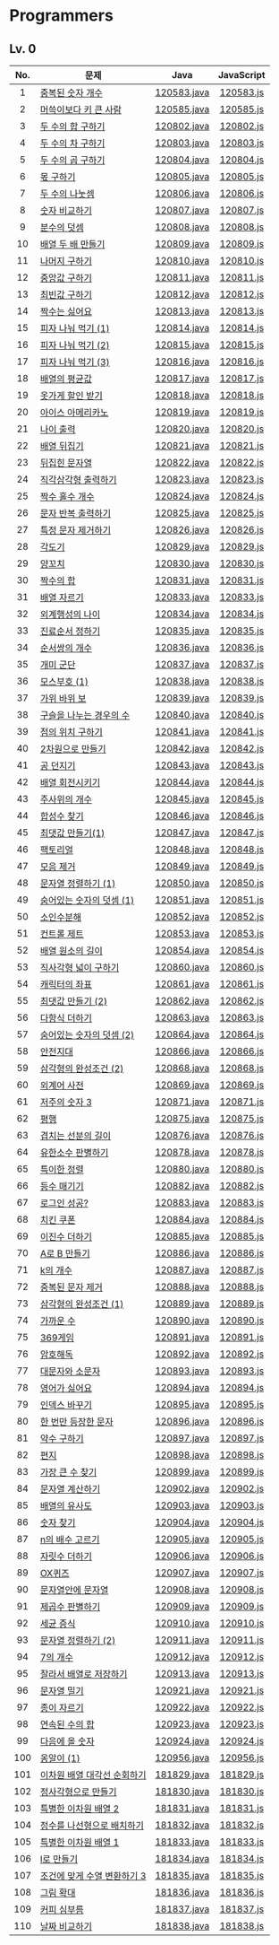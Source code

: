 # Programmers
## Lv. 0
| No. | 문제 | Java | JavaScript |
|:---:|---|:---:|:---:|
| 1 | [중복된 숫자 개수](https://school.programmers.co.kr/learn/courses/30/lessons/120583) | [120583.java](https://github.com/ehchodev/CodingTest/blob/main/Programmers/Lv.0/%EC%A4%91%EB%B3%B5%EB%90%9C%20%EC%88%AB%EC%9E%90%20%EA%B0%9C%EC%88%98/120583.java) | [120583.js](https://github.com/ehchodev/CodingTest/blob/main/Programmers/Lv.0/%EC%A4%91%EB%B3%B5%EB%90%9C%20%EC%88%AB%EC%9E%90%20%EA%B0%9C%EC%88%98/120583.js) |
| 2 | [머쓱이보다 키 큰 사람](https://school.programmers.co.kr/learn/courses/30/lessons/120585) | [120585.java](https://github.com/ehchodev/CodingTest/blob/main/Programmers/Lv.0/%EB%A8%B8%EC%93%B1%EC%9D%B4%EB%B3%B4%EB%8B%A4%20%ED%82%A4%20%ED%81%B0%20%EC%82%AC%EB%9E%8C/120585.java) | [120585.js](https://github.com/ehchodev/CodingTest/blob/main/Programmers/Lv.0/%EB%A8%B8%EC%93%B1%EC%9D%B4%EB%B3%B4%EB%8B%A4%20%ED%82%A4%20%ED%81%B0%20%EC%82%AC%EB%9E%8C/120585.js) |
| 3 | [두 수의 합 구하기](https://school.programmers.co.kr/learn/courses/30/lessons/120802) | [120802.java](https://github.com/ehchodev/CodingTest/blob/main/Programmers/Lv.0/%EB%91%90%20%EC%88%98%EC%9D%98%20%ED%95%A9%20%EA%B5%AC%ED%95%98%EA%B8%B0/120802.java) | [120802.js](https://github.com/ehchodev/CodingTest/blob/main/Programmers/Lv.0/%EB%91%90%20%EC%88%98%EC%9D%98%20%ED%95%A9%20%EA%B5%AC%ED%95%98%EA%B8%B0/120802.js) |
| 4 | [두 수의 차 구하기](https://school.programmers.co.kr/learn/courses/30/lessons/120803) | [120803.java](https://github.com/ehchodev/CodingTest/blob/main/Programmers/Lv.0/%EB%91%90%20%EC%88%98%EC%9D%98%20%EC%B0%A8%20%EA%B5%AC%ED%95%98%EA%B8%B0/120803.java) | [120803.js](https://github.com/ehchodev/CodingTest/blob/main/Programmers/Lv.0/%EB%91%90%20%EC%88%98%EC%9D%98%20%EC%B0%A8%20%EA%B5%AC%ED%95%98%EA%B8%B0/120803.js) |
| 5 | [두 수의 곱 구하기](https://school.programmers.co.kr/learn/courses/30/lessons/120804) | [120804.java](https://github.com/ehchodev/CodingTest/blob/main/Programmers/Lv.0/%EB%91%90%20%EC%88%98%EC%9D%98%20%EA%B3%B1%20%EA%B5%AC%ED%95%98%EA%B8%B0/120804.java) | [120804.js](https://github.com/ehchodev/CodingTest/blob/main/Programmers/Lv.0/%EB%91%90%20%EC%88%98%EC%9D%98%20%EA%B3%B1%20%EA%B5%AC%ED%95%98%EA%B8%B0/120804.js) |
| 6 | [몫 구하기](https://school.programmers.co.kr/learn/courses/30/lessons/120805) | [120805.java](https://github.com/ehchodev/CodingTest/blob/main/Programmers/Lv.0/%EB%AA%AB%20%EA%B5%AC%ED%95%98%EA%B8%B0/120805.java) | [120805.js](https://github.com/ehchodev/CodingTest/blob/main/Programmers/Lv.0/%EB%AA%AB%20%EA%B5%AC%ED%95%98%EA%B8%B0/120805.js) |
| 7 | [두 수의 나눗셈](https://school.programmers.co.kr/learn/courses/30/lessons/120806) | [120806.java](https://github.com/ehchodev/CodingTest/blob/main/Programmers/Lv.0/%EB%91%90%20%EC%88%98%EC%9D%98%20%EB%82%98%EB%88%97%EC%85%88/120806.java) | [120806.js](https://github.com/ehchodev/CodingTest/blob/main/Programmers/Lv.0/%EB%91%90%20%EC%88%98%EC%9D%98%20%EB%82%98%EB%88%97%EC%85%88/120806.js) |
| 8 | [숫자 비교하기](https://school.programmers.co.kr/learn/courses/30/lessons/120807) | [120807.java](https://github.com/ehchodev/CodingTest/blob/main/Programmers/Lv.0/%EC%88%AB%EC%9E%90%20%EB%B9%84%EA%B5%90%ED%95%98%EA%B8%B0/120807.java) | [120807.js](https://github.com/ehchodev/CodingTest/blob/main/Programmers/Lv.0/%EC%88%AB%EC%9E%90%20%EB%B9%84%EA%B5%90%ED%95%98%EA%B8%B0/120807.js) |
| 9 | [분수의 덧셈](https://school.programmers.co.kr/learn/courses/30/lessons/120808) | [120808.java](https://github.com/ehchodev/CodingTest/blob/main/Programmers/Lv.0/%EB%B6%84%EC%88%98%EC%9D%98%20%EB%8D%A7%EC%85%88/120808.java) | [120808.js](https://github.com/ehchodev/CodingTest/blob/main/Programmers/Lv.0/%EB%B6%84%EC%88%98%EC%9D%98%20%EB%8D%A7%EC%85%88/120808.js) |
| 10 | [배열 두 배 만들기](https://school.programmers.co.kr/learn/courses/30/lessons/120809) | [120809.java](https://github.com/ehchodev/CodingTest/blob/main/Programmers/Lv.0/%EB%B0%B0%EC%97%B4%20%EB%91%90%20%EB%B0%B0%20%EB%A7%8C%EB%93%A4%EA%B8%B0/120809.java) | [120809.js](https://github.com/ehchodev/CodingTest/blob/main/Programmers/Lv.0/%EB%B0%B0%EC%97%B4%20%EB%91%90%20%EB%B0%B0%20%EB%A7%8C%EB%93%A4%EA%B8%B0/120809.js) |
| 11 | [나머지 구하기](https://school.programmers.co.kr/learn/courses/30/lessons/120810) | [120810.java](https://github.com/ehchodev/CodingTest/blob/main/Programmers/Lv.0/%EB%82%98%EB%A8%B8%EC%A7%80%20%EA%B5%AC%ED%95%98%EA%B8%B0/120810.java) | [120810.js](https://github.com/ehchodev/CodingTest/blob/main/Programmers/Lv.0/%EB%82%98%EB%A8%B8%EC%A7%80%20%EA%B5%AC%ED%95%98%EA%B8%B0/120810.js) |
| 12 | [중앙값 구하기](https://school.programmers.co.kr/learn/courses/30/lessons/120811) | [120811.java](https://github.com/ehchodev/CodingTest/blob/main/Programmers/Lv.0/%EC%A4%91%EC%95%99%EA%B0%92%20%EA%B5%AC%ED%95%98%EA%B8%B0/120811.java) | [120811.js](https://github.com/ehchodev/CodingTest/blob/main/Programmers/Lv.0/%EC%A4%91%EC%95%99%EA%B0%92%20%EA%B5%AC%ED%95%98%EA%B8%B0/120811.js) |
| 13 | [최빈값 구하기](https://school.programmers.co.kr/learn/courses/30/lessons/120812) | [120812.java](https://github.com/ehchodev/CodingTest/blob/main/Programmers/Lv.0/%EC%B5%9C%EB%B9%88%EA%B0%92%20%EA%B5%AC%ED%95%98%EA%B8%B0/120812.java) | [120812.js](https://github.com/ehchodev/CodingTest/blob/main/Programmers/Lv.0/%EC%B5%9C%EB%B9%88%EA%B0%92%20%EA%B5%AC%ED%95%98%EA%B8%B0/120812.js) |
| 14 | [짝수는 싫어요](https://school.programmers.co.kr/learn/courses/30/lessons/120813) | [120813.java](https://github.com/ehchodev/CodingTest/blob/main/Programmers/Lv.0/%EC%A7%9D%EC%88%98%EB%8A%94%20%EC%8B%AB%EC%96%B4%EC%9A%94/120813.java) | [120813.js](https://github.com/ehchodev/CodingTest/blob/main/Programmers/Lv.0/%EC%A7%9D%EC%88%98%EB%8A%94%20%EC%8B%AB%EC%96%B4%EC%9A%94/120813.js) |
| 15 | [피자 나눠 먹기 (1)](https://school.programmers.co.kr/learn/courses/30/lessons/120814) | [120814.java](https://github.com/ehchodev/CodingTest/blob/main/Programmers/Lv.0/%ED%94%BC%EC%9E%90%20%EB%82%98%EB%88%A0%20%EB%A8%B9%EA%B8%B0%20(1)/120814.java) | [120814.js](https://github.com/ehchodev/CodingTest/blob/main/Programmers/Lv.0/%ED%94%BC%EC%9E%90%20%EB%82%98%EB%88%A0%20%EB%A8%B9%EA%B8%B0%20(1)/120814.js) |
| 16 | [피자 나눠 먹기 (2)](https://school.programmers.co.kr/learn/courses/30/lessons/120815) | [120815.java](https://github.com/ehchodev/CodingTest/blob/main/Programmers/Lv.0/%ED%94%BC%EC%9E%90%20%EB%82%98%EB%88%A0%20%EB%A8%B9%EA%B8%B0%20(2)/120815.java) | [120815.js](https://github.com/ehchodev/CodingTest/blob/main/Programmers/Lv.0/%ED%94%BC%EC%9E%90%20%EB%82%98%EB%88%A0%20%EB%A8%B9%EA%B8%B0%20(2)/120815.js) |
| 17 | [피자 나눠 먹기 (3)](https://school.programmers.co.kr/learn/courses/30/lessons/120816) | [120816.java](https://github.com/ehchodev/CodingTest/blob/main/Programmers/Lv.0/%ED%94%BC%EC%9E%90%20%EB%82%98%EB%88%A0%20%EB%A8%B9%EA%B8%B0%20(3)/120816.java) | [120816.js](https://github.com/ehchodev/CodingTest/blob/main/Programmers/Lv.0/%ED%94%BC%EC%9E%90%20%EB%82%98%EB%88%A0%20%EB%A8%B9%EA%B8%B0%20(3)/120816.js) |
| 18 | [배열의 평균값](https://school.programmers.co.kr/learn/courses/30/lessons/120817) | [120817.java](https://github.com/ehchodev/CodingTest/blob/main/Programmers/Lv.0/%EB%B0%B0%EC%97%B4%EC%9D%98%20%ED%8F%89%EA%B7%A0%EA%B0%92/120817.java) | [120817.js](https://github.com/ehchodev/CodingTest/blob/main/Programmers/Lv.0/%EB%B0%B0%EC%97%B4%EC%9D%98%20%ED%8F%89%EA%B7%A0%EA%B0%92/120817.js) |
| 19 | [옷가게 할인 받기](https://school.programmers.co.kr/learn/courses/30/lessons/120818) | [120818.java](https://github.com/ehchodev/CodingTest/blob/main/Programmers/Lv.0/%EC%98%B7%EA%B0%80%EA%B2%8C%20%ED%95%A0%EC%9D%B8%20%EB%B0%9B%EA%B8%B0/120818.java) | [120818.js](https://github.com/ehchodev/CodingTest/blob/main/Programmers/Lv.0/%EC%98%B7%EA%B0%80%EA%B2%8C%20%ED%95%A0%EC%9D%B8%20%EB%B0%9B%EA%B8%B0/120818.js) |
| 20 | [아이스 아메리카노](https://school.programmers.co.kr/learn/courses/30/lessons/120819) | [120819.java](https://github.com/ehchodev/CodingTest/blob/main/Programmers/Lv.0/%EC%95%84%EC%9D%B4%EC%8A%A4%20%EC%95%84%EB%A9%94%EB%A6%AC%EC%B9%B4%EB%85%B8/120819.java) | [120819.js](https://github.com/ehchodev/CodingTest/blob/main/Programmers/Lv.0/%EC%95%84%EC%9D%B4%EC%8A%A4%20%EC%95%84%EB%A9%94%EB%A6%AC%EC%B9%B4%EB%85%B8/120819.js) |
| 21 | [나이 출력](https://school.programmers.co.kr/learn/courses/30/lessons/120820) | [120820.java](https://github.com/ehchodev/CodingTest/blob/main/Programmers/Lv.0/%EB%82%98%EC%9D%B4%20%EC%B6%9C%EB%A0%A5/120820.java) | [120820.js](https://github.com/ehchodev/CodingTest/blob/main/Programmers/Lv.0/%EB%82%98%EC%9D%B4%20%EC%B6%9C%EB%A0%A5/120820.js) |
| 22 | [배열 뒤집기](https://school.programmers.co.kr/learn/courses/30/lessons/120821) | [120821.java](https://github.com/ehchodev/CodingTest/blob/main/Programmers/Lv.0/%EB%B0%B0%EC%97%B4%20%EB%92%A4%EC%A7%91%EA%B8%B0/120821.java) | [120821.js](https://github.com/ehchodev/CodingTest/blob/main/Programmers/Lv.0/%EB%B0%B0%EC%97%B4%20%EB%92%A4%EC%A7%91%EA%B8%B0/120821.js) |
| 23 | [뒤집힌 문자열](https://school.programmers.co.kr/learn/courses/30/lessons/120822) | [120822.java](https://github.com/ehchodev/CodingTest/blob/main/Programmers/Lv.0/%EB%92%A4%EC%A7%91%ED%9E%8C%20%EB%AC%B8%EC%9E%90%EC%97%B4/120822.java) | [120822.js](https://github.com/ehchodev/CodingTest/blob/main/Programmers/Lv.0/%EB%92%A4%EC%A7%91%ED%9E%8C%20%EB%AC%B8%EC%9E%90%EC%97%B4/120822.js) |
| 24 | [직각삼각형 출력하기](https://school.programmers.co.kr/learn/courses/30/lessons/120823) | [120823.java](https://github.com/ehchodev/CodingTest/blob/main/Programmers/Lv.0/%EC%A7%81%EA%B0%81%EC%82%BC%EA%B0%81%ED%98%95%20%EC%B6%9C%EB%A0%A5%ED%95%98%EA%B8%B0/120823.java) | [120823.js](https://github.com/ehchodev/CodingTest/blob/main/Programmers/Lv.0/%EC%A7%81%EA%B0%81%EC%82%BC%EA%B0%81%ED%98%95%20%EC%B6%9C%EB%A0%A5%ED%95%98%EA%B8%B0/120823.js) |
| 25 | [짝수 홀수 개수](https://school.programmers.co.kr/learn/courses/30/lessons/120824) | [120824.java](https://github.com/ehchodev/CodingTest/blob/main/Programmers/Lv.0/%EC%A7%9D%EC%88%98%20%ED%99%80%EC%88%98%20%EA%B0%9C%EC%88%98/120824.java) | [120824.js](https://github.com/ehchodev/CodingTest/blob/main/Programmers/Lv.0/%EC%A7%9D%EC%88%98%20%ED%99%80%EC%88%98%20%EA%B0%9C%EC%88%98/120824.js) |
| 26 | [문자 반복 출력하기](https://school.programmers.co.kr/learn/courses/30/lessons/120825) | [120825.java](https://github.com/ehchodev/CodingTest/blob/main/Programmers/Lv.0/%EB%AC%B8%EC%9E%90%20%EB%B0%98%EB%B3%B5%20%EC%B6%9C%EB%A0%A5%ED%95%98%EA%B8%B0/120825.java) | [120825.js](https://github.com/ehchodev/CodingTest/blob/main/Programmers/Lv.0/%EB%AC%B8%EC%9E%90%20%EB%B0%98%EB%B3%B5%20%EC%B6%9C%EB%A0%A5%ED%95%98%EA%B8%B0/120825.js) |
| 27 | [특정 문자 제거하기](https://school.programmers.co.kr/learn/courses/30/lessons/120826) | [120826.java](https://github.com/ehchodev/CodingTest/blob/main/Programmers/Lv.0/%ED%8A%B9%EC%A0%95%20%EB%AC%B8%EC%9E%90%20%EC%A0%9C%EA%B1%B0%ED%95%98%EA%B8%B0/120826.java) | [120826.js](https://github.com/ehchodev/CodingTest/blob/main/Programmers/Lv.0/%ED%8A%B9%EC%A0%95%20%EB%AC%B8%EC%9E%90%20%EC%A0%9C%EA%B1%B0%ED%95%98%EA%B8%B0/120826.js) |
| 28 | [각도기](https://school.programmers.co.kr/learn/courses/30/lessons/120829) | [120829.java](https://github.com/ehchodev/CodingTest/blob/main/Programmers/Lv.0/%EA%B0%81%EB%8F%84%EA%B8%B0/120829.java) | [120829.js](https://github.com/ehchodev/CodingTest/blob/main/Programmers/Lv.0/%EA%B0%81%EB%8F%84%EA%B8%B0/120829.js) |
| 29 | [양꼬치](https://school.programmers.co.kr/learn/courses/30/lessons/120830) | [120830.java](https://github.com/ehchodev/CodingTest/blob/main/Programmers/Lv.0/%EC%96%91%EA%BC%AC%EC%B9%98/120830.java) | [120830.js](https://github.com/ehchodev/CodingTest/blob/main/Programmers/Lv.0/%EC%96%91%EA%BC%AC%EC%B9%98/120830.js) |
| 30 | [짝수의 합](https://school.programmers.co.kr/learn/courses/30/lessons/120831) | [120831.java](https://github.com/ehchodev/CodingTest/blob/main/Programmers/Lv.0/%EC%A7%9D%EC%88%98%EC%9D%98%20%ED%95%A9/120831.java) | [120831.js](https://github.com/ehchodev/CodingTest/blob/main/Programmers/Lv.0/%EC%A7%9D%EC%88%98%EC%9D%98%20%ED%95%A9/120831.js) |
| 31 | [배열 자르기](https://school.programmers.co.kr/learn/courses/30/lessons/120833) | [120833.java](https://github.com/ehchodev/CodingTest/blob/main/Programmers/Lv.0/%EB%B0%B0%EC%97%B4%20%EC%9E%90%EB%A5%B4%EA%B8%B0/120833.java) | [120833.js](https://github.com/ehchodev/CodingTest/blob/main/Programmers/Lv.0/%EB%B0%B0%EC%97%B4%20%EC%9E%90%EB%A5%B4%EA%B8%B0/120833.js) |
| 32 | [외계행성의 나이](https://school.programmers.co.kr/learn/courses/30/lessons/120834) | [120834.java](https://github.com/ehchodev/CodingTest/blob/main/Programmers/Lv.0/%EC%99%B8%EA%B3%84%ED%96%89%EC%84%B1%EC%9D%98%20%EB%82%98%EC%9D%B4/120834.java) | [120834.js](https://github.com/ehchodev/CodingTest/blob/main/Programmers/Lv.0/%EC%99%B8%EA%B3%84%ED%96%89%EC%84%B1%EC%9D%98%20%EB%82%98%EC%9D%B4/120834.js) |
| 33 | [진료순서 정하기](https://school.programmers.co.kr/learn/courses/30/lessons/120835) | [120835.java](https://github.com/ehchodev/CodingTest/blob/main/Programmers/Lv.0/%EC%A7%84%EB%A3%8C%EC%88%9C%EC%84%9C%20%EC%A0%95%ED%95%98%EA%B8%B0/120835.java) | [120835.js](https://github.com/ehchodev/CodingTest/blob/main/Programmers/Lv.0/%EC%A7%84%EB%A3%8C%EC%88%9C%EC%84%9C%20%EC%A0%95%ED%95%98%EA%B8%B0/120835.js) |
| 34 | [순서쌍의 개수](https://school.programmers.co.kr/learn/courses/30/lessons/120836) | [120836.java](https://github.com/ehchodev/CodingTest/blob/main/Programmers/Lv.0/%EC%88%9C%EC%84%9C%EC%8C%8D%EC%9D%98%20%EA%B0%9C%EC%88%98/120836.java) | [120836.js](https://github.com/ehchodev/CodingTest/blob/main/Programmers/Lv.0/%EC%88%9C%EC%84%9C%EC%8C%8D%EC%9D%98%20%EA%B0%9C%EC%88%98/120836.js) |
| 35 | [개미 군단](https://school.programmers.co.kr/learn/courses/30/lessons/120837) | [120837.java](https://github.com/ehchodev/CodingTest/blob/main/Programmers/Lv.0/%EA%B0%9C%EB%AF%B8%20%EA%B5%B0%EB%8B%A8/120837.java) | [120837.js](https://github.com/ehchodev/CodingTest/blob/main/Programmers/Lv.0/%EA%B0%9C%EB%AF%B8%20%EA%B5%B0%EB%8B%A8/120837.js) |
| 36 | [모스부호 (1)](https://school.programmers.co.kr/learn/courses/30/lessons/120838) | [120838.java](https://github.com/ehchodev/CodingTest/blob/main/Programmers/Lv.0/%EB%AA%A8%EC%8A%A4%EB%B6%80%ED%98%B8%20(1)/120838.java) | [120838.js](https://github.com/ehchodev/CodingTest/blob/main/Programmers/Lv.0/%EB%AA%A8%EC%8A%A4%EB%B6%80%ED%98%B8%20(1)/120838.js) |
| 37 | [가위 바위 보](https://school.programmers.co.kr/learn/courses/30/lessons/120839) | [120839.java](https://github.com/ehchodev/CodingTest/blob/main/Programmers/Lv.0/%EA%B0%80%EC%9C%84%20%EB%B0%94%EC%9C%84%20%EB%B3%B4/120839.java) | [120839.js](https://github.com/ehchodev/CodingTest/blob/main/Programmers/Lv.0/%EA%B0%80%EC%9C%84%20%EB%B0%94%EC%9C%84%20%EB%B3%B4/120839.js) |
| 38 | [구슬을 나누는 경우의 수](https://school.programmers.co.kr/learn/courses/30/lessons/120840) | [120840.java](https://github.com/ehchodev/CodingTest/blob/main/Programmers/Lv.0/%EA%B5%AC%EC%8A%AC%EC%9D%84%20%EB%82%98%EB%88%84%EB%8A%94%20%EA%B2%BD%EC%9A%B0%EC%9D%98%20%EC%88%98/120840.java) | [120840.js](https://github.com/ehchodev/CodingTest/blob/main/Programmers/Lv.0/%EA%B5%AC%EC%8A%AC%EC%9D%84%20%EB%82%98%EB%88%84%EB%8A%94%20%EA%B2%BD%EC%9A%B0%EC%9D%98%20%EC%88%98/120840.js) |
| 39 | [점의 위치 구하기](https://school.programmers.co.kr/learn/courses/30/lessons/120841) | [120841.java](https://github.com/ehchodev/CodingTest/blob/main/Programmers/Lv.0/%EC%A0%90%EC%9D%98%20%EC%9C%84%EC%B9%98%20%EA%B5%AC%ED%95%98%EA%B8%B0/120841.java) | [120841.js](https://github.com/ehchodev/CodingTest/blob/main/Programmers/Lv.0/%EC%A0%90%EC%9D%98%20%EC%9C%84%EC%B9%98%20%EA%B5%AC%ED%95%98%EA%B8%B0/120841.js) |
| 40 | [2차원으로 만들기](https://school.programmers.co.kr/learn/courses/30/lessons/120842) | [120842.java](https://github.com/ehchodev/CodingTest/blob/main/Programmers/Lv.0/2%EC%B0%A8%EC%9B%90%EC%9C%BC%EB%A1%9C%20%EB%A7%8C%EB%93%A4%EA%B8%B0/120842.java) | [120842.js](https://github.com/ehchodev/CodingTest/blob/main/Programmers/Lv.0/2%EC%B0%A8%EC%9B%90%EC%9C%BC%EB%A1%9C%20%EB%A7%8C%EB%93%A4%EA%B8%B0/120842.js) |
| 41 | [공 던지기](https://school.programmers.co.kr/learn/courses/30/lessons/120843) | [120843.java](https://github.com/ehchodev/CodingTest/blob/main/Programmers/Lv.0/%EA%B3%B5%20%EB%8D%98%EC%A7%80%EA%B8%B0/120843.java) | [120843.js](https://github.com/ehchodev/CodingTest/blob/main/Programmers/Lv.0/%EA%B3%B5%20%EB%8D%98%EC%A7%80%EA%B8%B0/120843.js) |
| 42 | [배열 회전시키기](https://school.programmers.co.kr/learn/courses/30/lessons/120844) | [120844.java](https://github.com/ehchodev/CodingTest/blob/main/Programmers/Lv.0/%EB%B0%B0%EC%97%B4%20%ED%9A%8C%EC%A0%84%EC%8B%9C%ED%82%A4%EA%B8%B0/120844.java) | [120844.js](https://github.com/ehchodev/CodingTest/blob/main/Programmers/Lv.0/%EB%B0%B0%EC%97%B4%20%ED%9A%8C%EC%A0%84%EC%8B%9C%ED%82%A4%EA%B8%B0/120844.js) |
| 43 | [주사위의 개수](https://school.programmers.co.kr/learn/courses/30/lessons/120845) | [120845.java](https://github.com/ehchodev/CodingTest/blob/main/Programmers/Lv.0/%EC%A3%BC%EC%82%AC%EC%9C%84%EC%9D%98%20%EA%B0%9C%EC%88%98/120845.java) | [120845.js](https://github.com/ehchodev/CodingTest/blob/main/Programmers/Lv.0/%EC%A3%BC%EC%82%AC%EC%9C%84%EC%9D%98%20%EA%B0%9C%EC%88%98/120845.js) |
| 44 | [합성수 찾기](https://school.programmers.co.kr/learn/courses/30/lessons/120846) | [120846.java](https://github.com/ehchodev/CodingTest/blob/main/Programmers/Lv.0/%ED%95%A9%EC%84%B1%EC%88%98%20%EC%B0%BE%EA%B8%B0/120846.java) | [120846.js](https://github.com/ehchodev/CodingTest/blob/main/Programmers/Lv.0/%ED%95%A9%EC%84%B1%EC%88%98%20%EC%B0%BE%EA%B8%B0/120846.js) |
| 45 | [최댓값 만들기(1)](https://school.programmers.co.kr/learn/courses/30/lessons/120847) | [120847.java](https://github.com/ehchodev/CodingTest/blob/main/Programmers/Lv.0/%EC%B5%9C%EB%8C%93%EA%B0%92%20%EB%A7%8C%EB%93%A4%EA%B8%B0(1)/120847.java) | [120847.js](https://github.com/ehchodev/CodingTest/blob/main/Programmers/Lv.0/%EC%B5%9C%EB%8C%93%EA%B0%92%20%EB%A7%8C%EB%93%A4%EA%B8%B0(1)/120847.js) |
| 46 | [팩토리얼](https://school.programmers.co.kr/learn/courses/30/lessons/120848) | [120848.java](https://github.com/ehchodev/CodingTest/blob/main/Programmers/Lv.0/%ED%8C%A9%ED%86%A0%EB%A6%AC%EC%96%BC/120848.java) | [120848.js](https://github.com/ehchodev/CodingTest/blob/main/Programmers/Lv.0/%ED%8C%A9%ED%86%A0%EB%A6%AC%EC%96%BC/120848.js) |
| 47 | [모음 제거](https://school.programmers.co.kr/learn/courses/30/lessons/120849) | [120849.java](https://github.com/ehchodev/CodingTest/blob/main/Programmers/Lv.0/%EB%AA%A8%EC%9D%8C%20%EC%A0%9C%EA%B1%B0/120849.java) | [120849.js](https://github.com/ehchodev/CodingTest/blob/main/Programmers/Lv.0/%EB%AA%A8%EC%9D%8C%20%EC%A0%9C%EA%B1%B0/120849.js) |
| 48 | [문자열 정렬하기 (1)](https://school.programmers.co.kr/learn/courses/30/lessons/120850) | [120850.java](https://github.com/ehchodev/CodingTest/blob/main/Programmers/Lv.0/%EB%AC%B8%EC%9E%90%EC%97%B4%20%EC%A0%95%EB%A0%AC%ED%95%98%EA%B8%B0%20(1)/120850.java) | [120850.js](https://github.com/ehchodev/CodingTest/blob/main/Programmers/Lv.0/%EB%AC%B8%EC%9E%90%EC%97%B4%20%EC%A0%95%EB%A0%AC%ED%95%98%EA%B8%B0%20(1)/120850.js) |
| 49 | [숨어있는 숫자의 덧셈 (1)](https://school.programmers.co.kr/learn/courses/30/lessons/120851) | [120851.java](https://github.com/ehchodev/CodingTest/blob/main/Programmers/Lv.0/%EC%88%A8%EC%96%B4%EC%9E%88%EB%8A%94%20%EC%88%AB%EC%9E%90%EC%9D%98%20%EB%8D%A7%EC%85%88%20(1)/120851.java) | [120851.js](https://github.com/ehchodev/CodingTest/blob/main/Programmers/Lv.0/%EC%88%A8%EC%96%B4%EC%9E%88%EB%8A%94%20%EC%88%AB%EC%9E%90%EC%9D%98%20%EB%8D%A7%EC%85%88%20(1)/120851.js) |
| 50 | [소인수분해](https://school.programmers.co.kr/learn/courses/30/lessons/120852) | [120852.java](https://github.com/ehchodev/CodingTest/blob/main/Programmers/Lv.0/%EC%86%8C%EC%9D%B8%EC%88%98%EB%B6%84%ED%95%B4/120852.java) | [120852.js](https://github.com/ehchodev/CodingTest/blob/main/Programmers/Lv.0/%EC%86%8C%EC%9D%B8%EC%88%98%EB%B6%84%ED%95%B4/120852.js) |
| 51 | [컨트롤 제트](https://school.programmers.co.kr/learn/courses/30/lessons/120853) | [120853.java](https://github.com/ehchodev/CodingTest/blob/main/Programmers/Lv.0/%EC%BB%A8%ED%8A%B8%EB%A1%A4%20%EC%A0%9C%ED%8A%B8/120853.java) | [120853.js](https://github.com/ehchodev/CodingTest/blob/main/Programmers/Lv.0/%EC%BB%A8%ED%8A%B8%EB%A1%A4%20%EC%A0%9C%ED%8A%B8/120853.js) |
| 52 | [배열 원소의 길이](https://school.programmers.co.kr/learn/courses/30/lessons/120854) | [120854.java](https://github.com/ehchodev/CodingTest/blob/main/Programmers/Lv.0/%EB%B0%B0%EC%97%B4%20%EC%9B%90%EC%86%8C%EC%9D%98%20%EA%B8%B8%EC%9D%B4/120854.java) | [120854.js](https://github.com/ehchodev/CodingTest/blob/main/Programmers/Lv.0/%EB%B0%B0%EC%97%B4%20%EC%9B%90%EC%86%8C%EC%9D%98%20%EA%B8%B8%EC%9D%B4/120854.js) |
| 53 | [직사각형 넓이 구하기](https://school.programmers.co.kr/learn/courses/30/lessons/120860) | [120860.java](https://github.com/ehchodev/CodingTest/blob/main/Programmers/Lv.0/%EC%A7%81%EC%82%AC%EA%B0%81%ED%98%95%20%EB%84%93%EC%9D%B4%20%EA%B5%AC%ED%95%98%EA%B8%B0/120860.java) | [120860.js](https://github.com/ehchodev/CodingTest/blob/main/Programmers/Lv.0/%EC%A7%81%EC%82%AC%EA%B0%81%ED%98%95%20%EB%84%93%EC%9D%B4%20%EA%B5%AC%ED%95%98%EA%B8%B0/120860.js) |
| 54 | [캐릭터의 좌표](https://school.programmers.co.kr/learn/courses/30/lessons/120861) | [120861.java](https://github.com/ehchodev/CodingTest/blob/main/Programmers/Lv.0/%EC%BA%90%EB%A6%AD%ED%84%B0%EC%9D%98%20%EC%A2%8C%ED%91%9C/120861.java) | [120861.js](https://github.com/ehchodev/CodingTest/blob/main/Programmers/Lv.0/%EC%BA%90%EB%A6%AD%ED%84%B0%EC%9D%98%20%EC%A2%8C%ED%91%9C/120861.js) |
| 55 | [최댓값 만들기 (2)](https://school.programmers.co.kr/learn/courses/30/lessons/120862) | [120862.java](https://github.com/ehchodev/CodingTest/blob/main/Programmers/Lv.0/%EC%B5%9C%EB%8C%93%EA%B0%92%20%EB%A7%8C%EB%93%A4%EA%B8%B0%20(2)/120862.java) | [120862.js](https://github.com/ehchodev/CodingTest/blob/main/Programmers/Lv.0/%EC%B5%9C%EB%8C%93%EA%B0%92%20%EB%A7%8C%EB%93%A4%EA%B8%B0%20(2)/120862.js) |
| 56 | [다항식 더하기](https://school.programmers.co.kr/learn/courses/30/lessons/120863) | [120863.java](https://github.com/ehchodev/CodingTest/blob/main/Programmers/Lv.0/%EB%8B%A4%ED%95%AD%EC%8B%9D%20%EB%8D%94%ED%95%98%EA%B8%B0/120863.java) | [120863.js](https://github.com/ehchodev/CodingTest/blob/main/Programmers/Lv.0/%EB%8B%A4%ED%95%AD%EC%8B%9D%20%EB%8D%94%ED%95%98%EA%B8%B0/120863.js) |
| 57 | [숨어있는 숫자의 덧셈 (2)](https://school.programmers.co.kr/learn/courses/30/lessons/120864) | [120864.java](https://github.com/ehchodev/CodingTest/blob/main/Programmers/Lv.0/%EC%88%A8%EC%96%B4%EC%9E%88%EB%8A%94%20%EC%88%AB%EC%9E%90%EC%9D%98%20%EB%8D%A7%EC%85%88%20(2)/120864.java) | [120864.js](https://github.com/ehchodev/CodingTest/blob/main/Programmers/Lv.0/%EC%88%A8%EC%96%B4%EC%9E%88%EB%8A%94%20%EC%88%AB%EC%9E%90%EC%9D%98%20%EB%8D%A7%EC%85%88%20(2)/120864.js) |
| 58 | [안전지대](https://school.programmers.co.kr/learn/courses/30/lessons/120866) | [120866.java](https://github.com/ehchodev/CodingTest/blob/main/Programmers/Lv.0/%EC%95%88%EC%A0%84%EC%A7%80%EB%8C%80/120866.java) | [120866.js](https://github.com/ehchodev/CodingTest/blob/main/Programmers/Lv.0/%EC%95%88%EC%A0%84%EC%A7%80%EB%8C%80/120866.js) |
| 59 | [삼각형의 완성조건 (2)](https://school.programmers.co.kr/learn/courses/30/lessons/120868) | [120868.java](https://github.com/ehchodev/CodingTest/blob/main/Programmers/Lv.0/%EC%82%BC%EA%B0%81%ED%98%95%EC%9D%98%20%EC%99%84%EC%84%B1%EC%A1%B0%EA%B1%B4%20(2)/120868.java) | [120868.js](https://github.com/ehchodev/CodingTest/blob/main/Programmers/Lv.0/%EC%82%BC%EA%B0%81%ED%98%95%EC%9D%98%20%EC%99%84%EC%84%B1%EC%A1%B0%EA%B1%B4%20(2)/120868.js) |
| 60 | [외계어 사전](https://school.programmers.co.kr/learn/courses/30/lessons/120869) | [120869.java](https://github.com/ehchodev/CodingTest/blob/main/Programmers/Lv.0/%EC%99%B8%EA%B3%84%EC%96%B4%20%EC%82%AC%EC%A0%84/120869.java) | [120869.js](https://github.com/ehchodev/CodingTest/blob/main/Programmers/Lv.0/%EC%99%B8%EA%B3%84%EC%96%B4%20%EC%82%AC%EC%A0%84/120869.js) |
| 61 | [저주의 숫자 3](https://school.programmers.co.kr/learn/courses/30/lessons/120871) | [120871.java](https://github.com/ehchodev/CodingTest/blob/main/Programmers/Lv.0/%EC%A0%80%EC%A3%BC%EC%9D%98%20%EC%88%AB%EC%9E%90%203/120871.java) | [120871.js](https://github.com/ehchodev/CodingTest/blob/main/Programmers/Lv.0/%EC%A0%80%EC%A3%BC%EC%9D%98%20%EC%88%AB%EC%9E%90%203/120871.js) |
| 62 | [평행](https://school.programmers.co.kr/learn/courses/30/lessons/120875) | [120875.java](https://github.com/ehchodev/CodingTest/blob/main/Programmers/Lv.0/%ED%8F%89%ED%96%89/120875.java) | [120875.js](https://github.com/ehchodev/CodingTest/blob/main/Programmers/Lv.0/%ED%8F%89%ED%96%89/120875.js) |
| 63 | [겹치는 선분의 길이](https://school.programmers.co.kr/learn/courses/30/lessons/120876) | [120876.java](https://github.com/ehchodev/CodingTest/blob/main/Programmers/Lv.0/%EA%B2%B9%EC%B9%98%EB%8A%94%20%EC%84%A0%EB%B6%84%EC%9D%98%20%EA%B8%B8%EC%9D%B4/120876.java) | [120876.js](https://github.com/ehchodev/CodingTest/blob/main/Programmers/Lv.0/%EA%B2%B9%EC%B9%98%EB%8A%94%20%EC%84%A0%EB%B6%84%EC%9D%98%20%EA%B8%B8%EC%9D%B4/120876.js) |
| 64 | [유한소수 판별하기](https://school.programmers.co.kr/learn/courses/30/lessons/120878) | [120878.java](https://github.com/ehchodev/CodingTest/blob/main/Programmers/Lv.0/%EC%9C%A0%ED%95%9C%EC%86%8C%EC%88%98%20%ED%8C%90%EB%B3%84%ED%95%98%EA%B8%B0/120878.java) | [120878.js](https://github.com/ehchodev/CodingTest/blob/main/Programmers/Lv.0/%EC%9C%A0%ED%95%9C%EC%86%8C%EC%88%98%20%ED%8C%90%EB%B3%84%ED%95%98%EA%B8%B0/120878.js) |
| 65 | [특이한 정렬](https://school.programmers.co.kr/learn/courses/30/lessons/120880) | [120880.java](https://github.com/ehchodev/CodingTest/blob/main/Programmers/Lv.0/%ED%8A%B9%EC%9D%B4%ED%95%9C%20%EC%A0%95%EB%A0%AC/120880.java) | [120880.js](https://github.com/ehchodev/CodingTest/blob/main/Programmers/Lv.0/%ED%8A%B9%EC%9D%B4%ED%95%9C%20%EC%A0%95%EB%A0%AC/120880.js) |
| 66 | [등수 매기기](https://school.programmers.co.kr/learn/courses/30/lessons/120882) | [120882.java](https://github.com/ehchodev/CodingTest/blob/main/Programmers/Lv.0/%EB%93%B1%EC%88%98%20%EB%A7%A4%EA%B8%B0%EA%B8%B0/120882.java) | [120882.js](https://github.com/ehchodev/CodingTest/blob/main/Programmers/Lv.0/%EB%93%B1%EC%88%98%20%EB%A7%A4%EA%B8%B0%EA%B8%B0/120882.js) |
| 67 | [로그인 성공?](https://school.programmers.co.kr/learn/courses/30/lessons/120883) | [120883.java](https://github.com/ehchodev/CodingTest/blob/main/Programmers/Lv.0/%EB%A1%9C%EA%B7%B8%EC%9D%B8%20%EC%84%B1%EA%B3%B5%3F/120883.java) | [120883.js](https://github.com/ehchodev/CodingTest/blob/main/Programmers/Lv.0/%EB%A1%9C%EA%B7%B8%EC%9D%B8%20%EC%84%B1%EA%B3%B5%3F/120883.js) |
| 68 | [치킨 쿠폰](https://school.programmers.co.kr/learn/courses/30/lessons/120884) | [120884.java](https://github.com/ehchodev/CodingTest/blob/main/Programmers/Lv.0/%EC%B9%98%ED%82%A8%20%EC%BF%A0%ED%8F%B0/120884.java) | [120884.js](https://github.com/ehchodev/CodingTest/blob/main/Programmers/Lv.0/%EC%B9%98%ED%82%A8%20%EC%BF%A0%ED%8F%B0/120884.js) |
| 69 | [이진수 더하기](https://school.programmers.co.kr/learn/courses/30/lessons/120885) | [120885.java](https://github.com/ehchodev/CodingTest/blob/main/Programmers/Lv.0/%EC%9D%B4%EC%A7%84%EC%88%98%20%EB%8D%94%ED%95%98%EA%B8%B0/120885.java) | [120885.js](https://github.com/ehchodev/CodingTest/blob/main/Programmers/Lv.0/%EC%9D%B4%EC%A7%84%EC%88%98%20%EB%8D%94%ED%95%98%EA%B8%B0/120885.js) |
| 70 | [A로 B 만들기](https://school.programmers.co.kr/learn/courses/30/lessons/120886) | [120886.java](https://github.com/ehchodev/CodingTest/blob/main/Programmers/Lv.0/A%EB%A1%9C%20B%20%EB%A7%8C%EB%93%A4%EA%B8%B0/120886.java) | [120886.js](https://github.com/ehchodev/CodingTest/blob/main/Programmers/Lv.0/A%EB%A1%9C%20B%20%EB%A7%8C%EB%93%A4%EA%B8%B0/120886.js) |
| 71 | [k의 개수](https://school.programmers.co.kr/learn/courses/30/lessons/120887) | [120887.java](https://github.com/ehchodev/CodingTest/blob/main/Programmers/Lv.0/k%EC%9D%98%20%EA%B0%9C%EC%88%98/120887.java) | [120887.js](https://github.com/ehchodev/CodingTest/blob/main/Programmers/Lv.0/k%EC%9D%98%20%EA%B0%9C%EC%88%98/120887.js) |
| 72 | [중복된 문자 제거](https://school.programmers.co.kr/learn/courses/30/lessons/120888) | [120888.java](https://github.com/ehchodev/CodingTest/blob/main/Programmers/Lv.0/%EC%A4%91%EB%B3%B5%EB%90%9C%20%EB%AC%B8%EC%9E%90%20%EC%A0%9C%EA%B1%B0/120888.java) | [120888.js](https://github.com/ehchodev/CodingTest/blob/main/Programmers/Lv.0/%EC%A4%91%EB%B3%B5%EB%90%9C%20%EB%AC%B8%EC%9E%90%20%EC%A0%9C%EA%B1%B0/120888.js) |
| 73 | [삼각형의 완성조건 (1)](https://school.programmers.co.kr/learn/courses/30/lessons/120889) | [120889.java](https://github.com/ehchodev/CodingTest/blob/main/Programmers/Lv.0/%EC%82%BC%EA%B0%81%ED%98%95%EC%9D%98%20%EC%99%84%EC%84%B1%EC%A1%B0%EA%B1%B4%20(1)/120889.java) | [120889.js](https://github.com/ehchodev/CodingTest/blob/main/Programmers/Lv.0/%EC%82%BC%EA%B0%81%ED%98%95%EC%9D%98%20%EC%99%84%EC%84%B1%EC%A1%B0%EA%B1%B4%20(1)/120889.js) |
| 74 | [가까운 수](https://school.programmers.co.kr/learn/courses/30/lessons/120890) | [120890.java](https://github.com/ehchodev/CodingTest/blob/main/Programmers/Lv.0/%EA%B0%80%EA%B9%8C%EC%9A%B4%20%EC%88%98/120890.java) | [120890.js](https://github.com/ehchodev/CodingTest/blob/main/Programmers/Lv.0/%EA%B0%80%EA%B9%8C%EC%9A%B4%20%EC%88%98/120890.js) |
| 75 | [369게임](https://school.programmers.co.kr/learn/courses/30/lessons/120891) | [120891.java](https://github.com/ehchodev/CodingTest/blob/main/Programmers/Lv.0/369%EA%B2%8C%EC%9E%84/120891.java) | [120891.js](https://github.com/ehchodev/CodingTest/blob/main/Programmers/Lv.0/369%EA%B2%8C%EC%9E%84/120891.js) |
| 76 | [암호해독](https://school.programmers.co.kr/learn/courses/30/lessons/120892) | [120892.java](https://github.com/ehchodev/CodingTest/blob/main/Programmers/Lv.0/%EC%95%94%ED%98%B8%ED%95%B4%EB%8F%85/120892.java) | [120892.js](https://github.com/ehchodev/CodingTest/blob/main/Programmers/Lv.0/%EC%95%94%ED%98%B8%ED%95%B4%EB%8F%85/120892.js) |
| 77 | [대문자와 소문자](https://school.programmers.co.kr/learn/courses/30/lessons/120893) | [120893.java](https://github.com/ehchodev/CodingTest/blob/main/Programmers/Lv.0/%EB%8C%80%EB%AC%B8%EC%9E%90%EC%99%80%20%EC%86%8C%EB%AC%B8%EC%9E%90/120893.java) | [120893.js](https://github.com/ehchodev/CodingTest/blob/main/Programmers/Lv.0/%EB%8C%80%EB%AC%B8%EC%9E%90%EC%99%80%20%EC%86%8C%EB%AC%B8%EC%9E%90/120893.js) |
| 78 | [영어가 싫어요](https://school.programmers.co.kr/learn/courses/30/lessons/120894) | [120894.java](https://github.com/ehchodev/CodingTest/blob/main/Programmers/Lv.0/%EC%98%81%EC%96%B4%EA%B0%80%20%EC%8B%AB%EC%96%B4%EC%9A%94/120894.java) | [120894.js](https://github.com/ehchodev/CodingTest/blob/main/Programmers/Lv.0/%EC%98%81%EC%96%B4%EA%B0%80%20%EC%8B%AB%EC%96%B4%EC%9A%94/120894.js) |
| 79 | [인덱스 바꾸기](https://school.programmers.co.kr/learn/courses/30/lessons/120895) | [120895.java](https://github.com/ehchodev/CodingTest/blob/main/Programmers/Lv.0/%EC%9D%B8%EB%8D%B1%EC%8A%A4%20%EB%B0%94%EA%BE%B8%EA%B8%B0/120895.java) | [120895.js](https://github.com/ehchodev/CodingTest/blob/main/Programmers/Lv.0/%EC%9D%B8%EB%8D%B1%EC%8A%A4%20%EB%B0%94%EA%BE%B8%EA%B8%B0/120895.js) |
| 80 | [한 번만 등장한 문자](https://school.programmers.co.kr/learn/courses/30/lessons/120896) | [120896.java](https://github.com/ehchodev/CodingTest/blob/main/Programmers/Lv.0/%ED%95%9C%20%EB%B2%88%EB%A7%8C%20%EB%93%B1%EC%9E%A5%ED%95%9C%20%EB%AC%B8%EC%9E%90/120896.java) | [120896.js](https://github.com/ehchodev/CodingTest/blob/main/Programmers/Lv.0/%ED%95%9C%20%EB%B2%88%EB%A7%8C%20%EB%93%B1%EC%9E%A5%ED%95%9C%20%EB%AC%B8%EC%9E%90/120896.js) |
| 81 | [약수 구하기](https://school.programmers.co.kr/learn/courses/30/lessons/120897) | [120897.java](https://github.com/ehchodev/CodingTest/blob/main/Programmers/Lv.0/%EC%95%BD%EC%88%98%20%EA%B5%AC%ED%95%98%EA%B8%B0/120897.java) | [120897.js](https://github.com/ehchodev/CodingTest/blob/main/Programmers/Lv.0/%EC%95%BD%EC%88%98%20%EA%B5%AC%ED%95%98%EA%B8%B0/120897.js) |
| 82 | [편지](https://school.programmers.co.kr/learn/courses/30/lessons/120898) | [120898.java](https://github.com/ehchodev/CodingTest/blob/main/Programmers/Lv.0/%ED%8E%B8%EC%A7%80/120898.java) | [120898.js](https://github.com/ehchodev/CodingTest/blob/main/Programmers/Lv.0/%ED%8E%B8%EC%A7%80/120898.js) |
| 83 | [가장 큰 수 찾기](https://school.programmers.co.kr/learn/courses/30/lessons/120899) | [120899.java](https://github.com/ehchodev/CodingTest/blob/main/Programmers/Lv.0/%EA%B0%80%EC%9E%A5%20%ED%81%B0%20%EC%88%98%20%EC%B0%BE%EA%B8%B0/120899.java) | [120899.js](https://github.com/ehchodev/CodingTest/blob/main/Programmers/Lv.0/%EA%B0%80%EC%9E%A5%20%ED%81%B0%20%EC%88%98%20%EC%B0%BE%EA%B8%B0/120899.js) |
| 84 | [문자열 계산하기](https://school.programmers.co.kr/learn/courses/30/lessons/120902) | [120902.java](https://github.com/ehchodev/CodingTest/blob/main/Programmers/Lv.0/%EB%AC%B8%EC%9E%90%EC%97%B4%20%EA%B3%84%EC%82%B0%ED%95%98%EA%B8%B0/120902.java) | [120902.js](https://github.com/ehchodev/CodingTest/blob/main/Programmers/Lv.0/%EB%AC%B8%EC%9E%90%EC%97%B4%20%EA%B3%84%EC%82%B0%ED%95%98%EA%B8%B0/120902.js) |
| 85 | [배열의 유사도](https://school.programmers.co.kr/learn/courses/30/lessons/120903) | [120903.java](https://github.com/ehchodev/CodingTest/blob/main/Programmers/Lv.0/%EB%B0%B0%EC%97%B4%EC%9D%98%20%EC%9C%A0%EC%82%AC%EB%8F%84/120903.java) | [120903.js](https://github.com/ehchodev/CodingTest/blob/main/Programmers/Lv.0/%EB%B0%B0%EC%97%B4%EC%9D%98%20%EC%9C%A0%EC%82%AC%EB%8F%84/120903.js) |
| 86 | [숫자 찾기](https://school.programmers.co.kr/learn/courses/30/lessons/120904) | [120904.java](https://github.com/ehchodev/CodingTest/blob/main/Programmers/Lv.0/%EC%88%AB%EC%9E%90%20%EC%B0%BE%EA%B8%B0/120904.java) | [120904.js](https://github.com/ehchodev/CodingTest/blob/main/Programmers/Lv.0/%EC%88%AB%EC%9E%90%20%EC%B0%BE%EA%B8%B0/120904.js) |
| 87 | [n의 배수 고르기](https://school.programmers.co.kr/learn/courses/30/lessons/120905) | [120905.java](https://github.com/ehchodev/CodingTest/blob/main/Programmers/Lv.0/n%EC%9D%98%20%EB%B0%B0%EC%88%98%20%EA%B3%A0%EB%A5%B4%EA%B8%B0/120905.java) | [120905.js](https://github.com/ehchodev/CodingTest/blob/main/Programmers/Lv.0/n%EC%9D%98%20%EB%B0%B0%EC%88%98%20%EA%B3%A0%EB%A5%B4%EA%B8%B0/120905.js) |
| 88 | [자릿수 더하기](https://school.programmers.co.kr/learn/courses/30/lessons/120906) | [120906.java](https://github.com/ehchodev/CodingTest/blob/main/Programmers/Lv.0/%EC%9E%90%EB%A6%BF%EC%88%98%20%EB%8D%94%ED%95%98%EA%B8%B0/120906.java) | [120906.js](https://github.com/ehchodev/CodingTest/blob/main/Programmers/Lv.0/%EC%9E%90%EB%A6%BF%EC%88%98%20%EB%8D%94%ED%95%98%EA%B8%B0/120906.js) |
| 89 | [OX퀴즈](https://school.programmers.co.kr/learn/courses/30/lessons/120907) | [120907.java](https://github.com/ehchodev/CodingTest/blob/main/Programmers/Lv.0/OX%ED%80%B4%EC%A6%88/120907.java) | [120907.js](https://github.com/ehchodev/CodingTest/blob/main/Programmers/Lv.0/OX%ED%80%B4%EC%A6%88/120907.js) |
| 90 | [문자열안에 문자열](https://school.programmers.co.kr/learn/courses/30/lessons/120908) | [120908.java](https://github.com/ehchodev/CodingTest/blob/main/Programmers/Lv.0/%EB%AC%B8%EC%9E%90%EC%97%B4%EC%95%88%EC%97%90%20%EB%AC%B8%EC%9E%90%EC%97%B4/120908.java) | [120908.js](https://github.com/ehchodev/CodingTest/blob/main/Programmers/Lv.0/%EB%AC%B8%EC%9E%90%EC%97%B4%EC%95%88%EC%97%90%20%EB%AC%B8%EC%9E%90%EC%97%B4/120908.js) |
| 91 | [제곱수 판별하기](https://school.programmers.co.kr/learn/courses/30/lessons/120909) | [120909.java](https://github.com/ehchodev/CodingTest/blob/main/Programmers/Lv.0/%EC%A0%9C%EA%B3%B1%EC%88%98%20%ED%8C%90%EB%B3%84%ED%95%98%EA%B8%B0/120909.java) | [120909.js](https://github.com/ehchodev/CodingTest/blob/main/Programmers/Lv.0/%EC%A0%9C%EA%B3%B1%EC%88%98%20%ED%8C%90%EB%B3%84%ED%95%98%EA%B8%B0/120909.js) |
| 92 | [세균 증식](https://school.programmers.co.kr/learn/courses/30/lessons/120910) | [120910.java](https://github.com/ehchodev/CodingTest/blob/main/Programmers/Lv.0/%EC%84%B8%EA%B7%A0%20%EC%A6%9D%EC%8B%9D/120910.java) | [120910.js](https://github.com/ehchodev/CodingTest/blob/main/Programmers/Lv.0/%EC%84%B8%EA%B7%A0%20%EC%A6%9D%EC%8B%9D/120910.js) |
| 93 | [문자열 정렬하기 (2)](https://school.programmers.co.kr/learn/courses/30/lessons/120911) | [120911.java](https://github.com/ehchodev/CodingTest/blob/main/Programmers/Lv.0/%EB%AC%B8%EC%9E%90%EC%97%B4%20%EC%A0%95%EB%A0%AC%ED%95%98%EA%B8%B0%20(2)/120911.java) | [120911.js](https://github.com/ehchodev/CodingTest/blob/main/Programmers/Lv.0/%EB%AC%B8%EC%9E%90%EC%97%B4%20%EC%A0%95%EB%A0%AC%ED%95%98%EA%B8%B0%20(2)/120911.js) |
| 94 | [7의 개수](https://school.programmers.co.kr/learn/courses/30/lessons/120912) | [120912.java](https://github.com/ehchodev/CodingTest/blob/main/Programmers/Lv.0/7%EC%9D%98%20%EA%B0%9C%EC%88%98/120912.java) | [120912.js](https://github.com/ehchodev/CodingTest/blob/main/Programmers/Lv.0/7%EC%9D%98%20%EA%B0%9C%EC%88%98/120912.js) |
| 95 | [잘라서 배열로 저장하기](https://school.programmers.co.kr/learn/courses/30/lessons/120913) | [120913.java](https://github.com/ehchodev/CodingTest/blob/main/Programmers/Lv.0/%EC%9E%98%EB%9D%BC%EC%84%9C%20%EB%B0%B0%EC%97%B4%EB%A1%9C%20%EC%A0%80%EC%9E%A5%ED%95%98%EA%B8%B0/120913.java) | [120913.js](https://github.com/ehchodev/CodingTest/blob/main/Programmers/Lv.0/%EC%9E%98%EB%9D%BC%EC%84%9C%20%EB%B0%B0%EC%97%B4%EB%A1%9C%20%EC%A0%80%EC%9E%A5%ED%95%98%EA%B8%B0/120913.js) |
| 96 | [문자열 밀기](https://school.programmers.co.kr/learn/courses/30/lessons/120921) | [120921.java](https://github.com/ehchodev/CodingTest/blob/main/Programmers/Lv.0/%EB%AC%B8%EC%9E%90%EC%97%B4%20%EB%B0%80%EA%B8%B0/120921.java) | [120921.js](https://github.com/ehchodev/CodingTest/blob/main/Programmers/Lv.0/%EB%AC%B8%EC%9E%90%EC%97%B4%20%EB%B0%80%EA%B8%B0/120921.js) |
| 97 | [종이 자르기](https://school.programmers.co.kr/learn/courses/30/lessons/120922) | [120922.java](https://github.com/ehchodev/CodingTest/blob/main/Programmers/Lv.0/%EC%A2%85%EC%9D%B4%20%EC%9E%90%EB%A5%B4%EA%B8%B0/120922.java) | [120922.js](https://github.com/ehchodev/CodingTest/blob/main/Programmers/Lv.0/%EC%A2%85%EC%9D%B4%20%EC%9E%90%EB%A5%B4%EA%B8%B0/120922.js) |
| 98 | [연속된 수의 합](https://school.programmers.co.kr/learn/courses/30/lessons/120923) | [120923.java](https://github.com/ehchodev/CodingTest/blob/main/Programmers/Lv.0/%EC%97%B0%EC%86%8D%EB%90%9C%20%EC%88%98%EC%9D%98%20%ED%95%A9/120923.java) | [120923.js](https://github.com/ehchodev/CodingTest/blob/main/Programmers/Lv.0/%EC%97%B0%EC%86%8D%EB%90%9C%20%EC%88%98%EC%9D%98%20%ED%95%A9/120923.js) |
| 99 | [다음에 올 숫자](https://school.programmers.co.kr/learn/courses/30/lessons/120924) | [120924.java](https://github.com/ehchodev/CodingTest/blob/main/Programmers/Lv.0/%EB%8B%A4%EC%9D%8C%EC%97%90%20%EC%98%AC%20%EC%88%AB%EC%9E%90/120924.java) | [120924.js](https://github.com/ehchodev/CodingTest/blob/main/Programmers/Lv.0/%EB%8B%A4%EC%9D%8C%EC%97%90%20%EC%98%AC%20%EC%88%AB%EC%9E%90/120924.js) |
| 100 | [옹알이 (1)](https://school.programmers.co.kr/learn/courses/30/lessons/120956) | [120956.java](https://github.com/ehchodev/CodingTest/blob/main/Programmers/Lv.0/%EC%98%B9%EC%95%8C%EC%9D%B4%20(1)/120956.java) | [120956.js](https://github.com/ehchodev/CodingTest/blob/main/Programmers/Lv.0/%EC%98%B9%EC%95%8C%EC%9D%B4%20(1)/120956.js) |
| 101 | [이차원 배열 대각선 순회하기](https://school.programmers.co.kr/learn/courses/30/lessons/181829) | [181829.java](https://github.com/ehchodev/CodingTest/blob/main/Programmers/Lv.0/%EC%9D%B4%EC%B0%A8%EC%9B%90%20%EB%B0%B0%EC%97%B4%20%EB%8C%80%EA%B0%81%EC%84%A0%20%EC%88%9C%ED%9A%8C%ED%95%98%EA%B8%B0/181829.java) | [181829.js](https://github.com/ehchodev/CodingTest/blob/main/Programmers/Lv.0/%EC%9D%B4%EC%B0%A8%EC%9B%90%20%EB%B0%B0%EC%97%B4%20%EB%8C%80%EA%B0%81%EC%84%A0%20%EC%88%9C%ED%9A%8C%ED%95%98%EA%B8%B0/181829.js) |
| 102 | [정사각형으로 만들기](https://school.programmers.co.kr/learn/courses/30/lessons/181830) | [181830.java](https://github.com/ehchodev/CodingTest/blob/main/Programmers/Lv.0/%EC%A0%95%EC%82%AC%EA%B0%81%ED%98%95%EC%9C%BC%EB%A1%9C%20%EB%A7%8C%EB%93%A4%EA%B8%B0/181830.java) | [181830.js](https://github.com/ehchodev/CodingTest/blob/main/Programmers/Lv.0/%EC%A0%95%EC%82%AC%EA%B0%81%ED%98%95%EC%9C%BC%EB%A1%9C%20%EB%A7%8C%EB%93%A4%EA%B8%B0/181830.js) |
| 103 | [특별한 이차원 배열 2](https://school.programmers.co.kr/learn/courses/30/lessons/181831) | [181831.java](https://github.com/ehchodev/CodingTest/blob/main/Programmers/Lv.0/%ED%8A%B9%EB%B3%84%ED%95%9C%20%EC%9D%B4%EC%B0%A8%EC%9B%90%20%EB%B0%B0%EC%97%B4%202/181831.java) | [181831.js](https://github.com/ehchodev/CodingTest/blob/main/Programmers/Lv.0/%ED%8A%B9%EB%B3%84%ED%95%9C%20%EC%9D%B4%EC%B0%A8%EC%9B%90%20%EB%B0%B0%EC%97%B4%202/181831.js) |
| 104 | [정수를 나선형으로 배치하기](https://school.programmers.co.kr/learn/courses/30/lessons/181832) | [181832.java](https://github.com/ehchodev/CodingTest/blob/main/Programmers/Lv.0/%EC%A0%95%EC%88%98%EB%A5%BC%20%EB%82%98%EC%84%A0%ED%98%95%EC%9C%BC%EB%A1%9C%20%EB%B0%B0%EC%B9%98%ED%95%98%EA%B8%B0/181832.java) | [181832.js](https://github.com/ehchodev/CodingTest/blob/main/Programmers/Lv.0/%EC%A0%95%EC%88%98%EB%A5%BC%20%EB%82%98%EC%84%A0%ED%98%95%EC%9C%BC%EB%A1%9C%20%EB%B0%B0%EC%B9%98%ED%95%98%EA%B8%B0/181832.js) |
| 105 | [특별한 이차원 배열 1](https://school.programmers.co.kr/learn/courses/30/lessons/181833) | [181833.java](https://github.com/ehchodev/CodingTest/blob/main/Programmers/Lv.0/%ED%8A%B9%EB%B3%84%ED%95%9C%20%EC%9D%B4%EC%B0%A8%EC%9B%90%20%EB%B0%B0%EC%97%B4%201/181833.java) | [181833.js](https://github.com/ehchodev/CodingTest/blob/main/Programmers/Lv.0/%ED%8A%B9%EB%B3%84%ED%95%9C%20%EC%9D%B4%EC%B0%A8%EC%9B%90%20%EB%B0%B0%EC%97%B4%201/181833.js) |
| 106 | [l로 만들기](https://school.programmers.co.kr/learn/courses/30/lessons/181834) | [181834.java](https://github.com/ehchodev/CodingTest/blob/main/Programmers/Lv.0/l%EB%A1%9C%20%EB%A7%8C%EB%93%A4%EA%B8%B0/181834.java) | [181834.js](https://github.com/ehchodev/CodingTest/blob/main/Programmers/Lv.0/l%EB%A1%9C%20%EB%A7%8C%EB%93%A4%EA%B8%B0/181834.js) |
| 107 | [조건에 맞게 수열 변환하기 3](https://school.programmers.co.kr/learn/courses/30/lessons/181835) | [181835.java](https://github.com/ehchodev/CodingTest/blob/main/Programmers/Lv.0/%EC%A1%B0%EA%B1%B4%EC%97%90%20%EB%A7%9E%EA%B2%8C%20%EC%88%98%EC%97%B4%20%EB%B3%80%ED%99%98%ED%95%98%EA%B8%B0%203/181835.java) | [181835.js](https://github.com/ehchodev/CodingTest/blob/main/Programmers/Lv.0/%EC%A1%B0%EA%B1%B4%EC%97%90%20%EB%A7%9E%EA%B2%8C%20%EC%88%98%EC%97%B4%20%EB%B3%80%ED%99%98%ED%95%98%EA%B8%B0%203/181835.js) |
| 108 | [그림 확대](https://school.programmers.co.kr/learn/courses/30/lessons/181836) | [181836.java](https://github.com/ehchodev/CodingTest/blob/main/Programmers/Lv.0/%EA%B7%B8%EB%A6%BC%20%ED%99%95%EB%8C%80/181836.java) | [181836.js](https://github.com/ehchodev/CodingTest/blob/main/Programmers/Lv.0/%EA%B7%B8%EB%A6%BC%20%ED%99%95%EB%8C%80/181836.js) |
| 109 | [커피 심부름](https://school.programmers.co.kr/learn/courses/30/lessons/181837) | [181837.java](https://github.com/ehchodev/CodingTest/blob/main/Programmers/Lv.0/%EC%BB%A4%ED%94%BC%20%EC%8B%AC%EB%B6%80%EB%A6%84/181837.java) | [181837.js](https://github.com/ehchodev/CodingTest/blob/main/Programmers/Lv.0/%EC%BB%A4%ED%94%BC%20%EC%8B%AC%EB%B6%80%EB%A6%84/181837.js) |
| 110 | [날짜 비교하기](https://school.programmers.co.kr/learn/courses/30/lessons/181838) | [181838.java](https://github.com/ehchodev/CodingTest/blob/main/Programmers/Lv.0/%EB%82%A0%EC%A7%9C%20%EB%B9%84%EA%B5%90%ED%95%98%EA%B8%B0/181838.java) | [181838.js](https://github.com/ehchodev/CodingTest/blob/main/Programmers/Lv.0/%EB%82%A0%EC%A7%9C%20%EB%B9%84%EA%B5%90%ED%95%98%EA%B8%B0/181838.js) |
